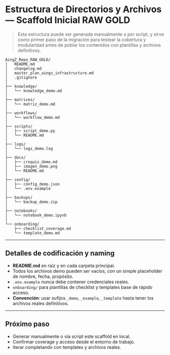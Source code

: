 # Estructura de Directorios y Archivos — Scaffold Inicial RAW GOLD

> Esta estructura puede ser generada manualmente o por script, y sirve como primer paso de la migración para testear la cobertura y modularidad antes de poblar los contenidos con plantillas y archivos definitivos.

```plaintext
AingZ_Repo_RAW_GOLD/
│   README.md
│   changelog.md
│   master_plan_aingz_infrastructure.md
│   .gitignore
│
├── knowledge/
│   └── knowledge_demo.md
│
├── matrices/
│   └── matriz_demo.md
│
├── workflows/
│   └── workflow_demo.md
│
├── scripts/
│   ├── script_demo.py
│   └── README.md
│
├── logs/
│   └── logs_demo.log
│
├── docs/
│   ├── croquis_demo.md
│   ├── imagen_demo.png
│   └── README.md
│
├── config/
│   ├── config_demo.json
│   └── .env.example
│
├── backups/
│   └── backup_demo.zip
│
├── notebooks/
│   └── notebook_demo.ipynb
│
└── onboarding/
    ├── checklist_coverage.md
    └── template_demo.md
```

---

## Detalles de codificación y naming
- **README.md** en raíz y en cada carpeta principal.
- Todos los archivos demo pueden ser vacíos, con un simple placeholder de nombre, fecha, propósito.
- `.env.example` nunca debe contener credenciales reales.
- `onboarding/` para plantillas de checklist y templates base de rápido acceso.
- **Convención**: usar sufijos `_demo`, `_example`, `_template` hasta tener los archivos reales definitivos.

---

## Próximo paso
- Generar manualmente o vía script este scaffold en local.
- Confirmar coverage y acceso desde el entorno de trabajo.
- Iterar completando con templates y archivos reales.

